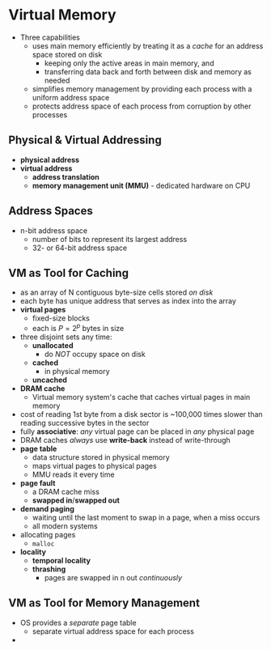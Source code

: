 # Virtual Memory

- Three capabilities
  - uses main memory efficiently by treating it as a _cache_ for an address space stored on disk
    - keeping only the active areas in main memory, and
    - transferring data back and forth between disk and memory as needed
  - simplifies memory management by providing each process with a uniform address space
  - protects address space of each process from corruption by other processes

## Physical & Virtual Addressing

- **physical address**
- **virtual address**
  - **address translation**
  - **memory management unit (MMU)** - dedicated hardware on CPU

## Address Spaces

- n-bit address space
  - number of bits to represent its largest address
  - 32- or 64-bit address space

## VM as Tool for Caching

- as an array of N contiguous byte-size cells stored _on disk_
- each byte has unique address that serves as index into the array
- **virtual pages**
  - fixed-size blocks
  - each is $P = 2^p$ bytes in size
- three disjoint sets any time:
  - **unallocated**
    - do _NOT_ occupy space on disk
  - **cached**
    - in physical memory
  - **uncached**
- **DRAM cache**
  - Virtual memory system's cache that caches virtual pages in main memory
- cost of reading 1st byte from a disk sector is ~100,000 times slower than reading successive bytes in the sector
- fully **associative**: _any_ virtual page can be placed in _any_ physical page
- DRAM caches _always_ use **write-back** instead of write-through
- **page table**
  - data structure stored in physical memory
  - maps virtual pages to physical pages
  - MMU reads it every time
- **page fault**
  - a DRAM cache miss
  - **swapped in**/**swapped out**
- **demand paging**
  - waiting until the last moment to swap in a page, when a miss occurs
  - all modern systems
- allocating pages
  - `malloc`
- **locality**
  - **temporal locality**
  - **thrashing**
    - pages are swapped in n out _continuously_

## VM as Tool for Memory Management

- OS provides a _separate_ page table
  - separate virtual address space for each process
-
